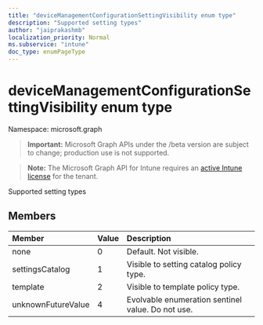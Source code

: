 ```yaml
---
title: "deviceManagementConfigurationSettingVisibility enum type"
description: "Supported setting types"
author: "jaiprakashmb"
localization_priority: Normal
ms.subservice: "intune"
doc_type: enumPageType
---
```


# deviceManagementConfigurationSettingVisibility enum type

Namespace: microsoft.graph

> **Important:** Microsoft Graph APIs under the /beta version are subject to change; production use is not supported.

> **Note:** The Microsoft Graph API for Intune requires an [active Intune license](https://go.microsoft.com/fwlink/?linkid=839381) for the tenant.

Supported setting types

## Members
|Member|Value|Description|
|:---|:---|:---|
|none|0|Default. Not visible.|
|settingsCatalog|1|Visible to setting catalog policy type.|
|template|2|Visible to template policy type.|
|unknownFutureValue|4|Evolvable enumeration sentinel value. Do not use.|
